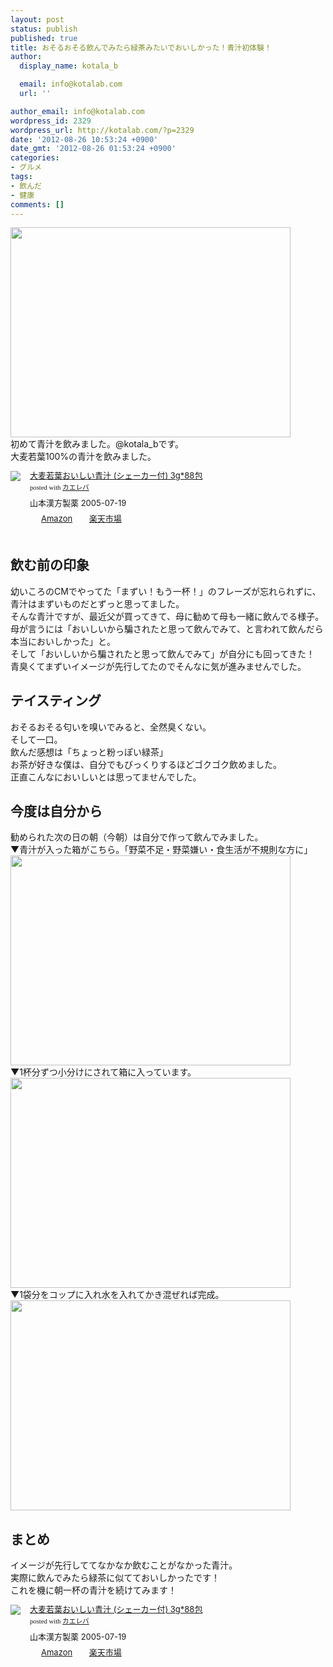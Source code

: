 ```yaml
---
layout: post
status: publish
published: true
title: おそるおそる飲んでみたら緑茶みたいでおいしかった！青汁初体験！
author:
  display_name: kotala_b

  email: info@kotalab.com
  url: ''

author_email: info@kotalab.com
wordpress_id: 2329
wordpress_url: http://kotalab.com/?p=2329
date: '2012-08-26 10:53:24 +0900'
date_gmt: '2012-08-26 01:53:24 +0900'
categories:
- グルメ
tags:
- 飲んだ
- 健康
comments: []
---
```

<p><a href="http://kotalab.com/wp-content/uploads/aojiru_120826_01.jpg" target="_blank"><img src="http://kotalab.com/wp-content/uploads/aojiru_120826_01.jpg" alt="" title="aojiru_120826_01" width="448" height="336" class="alignnone size-full wp-image-2331" /></a><br />
初めて青汁を飲みました。@kotala_bです。<br />
大麦若葉100%の青汁を飲みました。<br />
<!--more--></p>
<div class="kaerebalink-box" style="text-align:left;padding-bottom:20px;font-size:small;/zoom: 1;overflow: hidden;">
<div class="kaerebalink-image" style="float:left;margin:0 15px 10px 0;"><a href="http://www.amazon.co.jp/exec/obidos/ASIN/B000FQTEN8/same-22/ref=nosim/" rel="nofollow" target="_blank"><img src="http://ecx.images-amazon.com/images/I/41TTSFZB8QL._SL160_.jpg" style="border: none;" /></a></div>
<div class="kaerebalink-info" style="line-height:120%;/zoom: 1;overflow: hidden;">
<div class="kaerebalink-name" style="margin-bottom:10px;line-height:120%"><a href="http://www.amazon.co.jp/exec/obidos/ASIN/B000FQTEN8/same-22/ref=nosim/" rel="nofollow" target="_blank">大麦若葉おいしい青汁 (シェーカー付) 3g*88包</a>
<div class="kaerebalink-powered-date" style="font-size:8pt;margin-top:5px;font-family:verdana;line-height:120%">posted with <a href="http://kaereba.com" target="_blank">カエレバ</a></div>
</div>
<div class="kaerebalink-detail" style="margin-bottom:5px;"> 山本漢方製薬 2005-07-19    </div>
<div class="kaerebalink-link1" style="margin-top:10px;">
<div class="shoplinkamazon" style="display:inline;margin-right:5px;background: url('http://img.yomereba.com/tam_k_01.gif') 0 0 no-repeat;padding: 2px 0 2px 18px;white-space: nowrap;"><a href="http://www.amazon.co.jp/gp/search?keywords=%91%E5%94%9E%8E%E1%97t%82%A8%82%A2%82%B5%82%A2%90%C2%8F%60%20%83V%83F%81%5B%83J%81%5B%95t&__mk_ja_JP=%83J%83%5E%83J%83i&tag=same-22" rel="nofollow" target="_blank" title="アマゾン" >Amazon</a></div>
<div class="shoplinkrakuten" style="display:inline;margin-right:5px;background: url('http://img.yomereba.com/tam_k_01.gif') 0 -50px no-repeat;padding: 2px 0 2px 18px;white-space: nowrap;"><a href="http://hb.afl.rakuten.co.jp/hgc/0fa7afc8.bbfc196a.0fa7afc9.d56c38f1/?pc=http%3A%2F%2Fsearch.rakuten.co.jp%2Fsearch%2Fmall%2F%25E5%25A4%25A7%25E9%25BA%25A6%25E8%258B%25A5%25E8%2591%2589%25E3%2581%258A%25E3%2581%2584%25E3%2581%2597%25E3%2581%2584%25E9%259D%2592%25E6%25B1%2581%2520%25E3%2582%25B7%25E3%2582%25A7%25E3%2583%25BC%25E3%2582%25AB%25E3%2583%25BC%25E4%25BB%2598%2F-%2Ff.1-p.1-s.1-sf.0-st.A-v.2%3Fx%3D0%26scid%3Daf_ich_link_urltxt%26m%3Dhttp%3A%2F%2Fm.rakuten.co.jp%2F" rel="nofollow" target="_blank" title="楽天市場" >楽天市場</a></div>
</div>
</div>
<div class="booklink-footer" style="clear: left"></div>
</div>
<h2>飲む前の印象</h2>
<p>幼いころのCMでやってた「まずい！もう一杯！」のフレーズが忘れられずに、青汁はまずいものだとずっと思ってました。<br />
そんな青汁ですが、最近父が買ってきて、母に勧めて母も一緒に飲んでる様子。<br />
母が言うには「おいしいから騙されたと思って飲んでみて、と言われて飲んだら本当においしかった」と。<br />
そして「おいしいから騙されたと思って飲んでみて」が自分にも回ってきた！<br />
青臭くてまずいイメージが先行してたのでそんなに気が進みませんでした。</p>
<h2>テイスティング</h2>
<p>おそるおそる匂いを嗅いでみると、全然臭くない。<br />
そして一口。<br />
飲んだ感想は「ちょっと粉っぽい緑茶」<br />
お茶が好きな僕は、自分でもびっくりするほどゴクゴク飲めました。<br />
正直こんなにおいしいとは思ってませんでした。</p>
<h2>今度は自分から</h2>
<p>勧められた次の日の朝（今朝）は自分で作って飲んでみました。<br />
▼青汁が入った箱がこちら。「野菜不足・野菜嫌い・食生活が不規則な方に」<br />
<a href="http://kotalab.com/wp-content/uploads/aojiru_120826_02.jpg" target="_blank"><img src="http://kotalab.com/wp-content/uploads/aojiru_120826_02.jpg" alt="" title="aojiru_120826_02" width="448" height="336" class="alignnone size-full wp-image-2332" /></a><br />
▼1杯分ずつ小分けにされて箱に入っています。<br />
<a href="http://kotalab.com/wp-content/uploads/aojiru_120826_03.jpg" target="_blank"><img src="http://kotalab.com/wp-content/uploads/aojiru_120826_03.jpg" alt="" title="aojiru_120826_03" width="448" height="336" class="alignnone size-full wp-image-2333" /></a><br />
▼1袋分をコップに入れ水を入れてかき混ぜれば完成。<br />
<a href="http://kotalab.com/wp-content/uploads/aojiru_120826_04.jpg" target="_blank"><img src="http://kotalab.com/wp-content/uploads/aojiru_120826_04.jpg" alt="" title="aojiru_120826_04" width="448" height="336" class="alignnone size-full wp-image-2330" /></a></p>
<h2>まとめ</h2>
<p>イメージが先行しててなかなか飲むことがなかった青汁。<br />
実際に飲んでみたら緑茶に似てておいしかったです！<br />
これを機に朝一杯の青汁を続けてみます！</p>
<div class="kaerebalink-box" style="text-align:left;padding-bottom:20px;font-size:small;/zoom: 1;overflow: hidden;">
<div class="kaerebalink-image" style="float:left;margin:0 15px 10px 0;"><a href="http://www.amazon.co.jp/exec/obidos/ASIN/B000FQTEN8/same-22/ref=nosim/" rel="nofollow" target="_blank"><img src="http://ecx.images-amazon.com/images/I/41TTSFZB8QL._SL160_.jpg" style="border: none;" /></a></div>
<div class="kaerebalink-info" style="line-height:120%;/zoom: 1;overflow: hidden;">
<div class="kaerebalink-name" style="margin-bottom:10px;line-height:120%"><a href="http://www.amazon.co.jp/exec/obidos/ASIN/B000FQTEN8/same-22/ref=nosim/" rel="nofollow" target="_blank">大麦若葉おいしい青汁 (シェーカー付) 3g*88包</a>
<div class="kaerebalink-powered-date" style="font-size:8pt;margin-top:5px;font-family:verdana;line-height:120%">posted with <a href="http://kaereba.com" target="_blank">カエレバ</a></div>
</div>
<div class="kaerebalink-detail" style="margin-bottom:5px;"> 山本漢方製薬 2005-07-19    </div>
<div class="kaerebalink-link1" style="margin-top:10px;">
<div class="shoplinkamazon" style="display:inline;margin-right:5px;background: url('http://img.yomereba.com/tam_k_01.gif') 0 0 no-repeat;padding: 2px 0 2px 18px;white-space: nowrap;"><a href="http://www.amazon.co.jp/gp/search?keywords=%91%E5%94%9E%8E%E1%97t%82%A8%82%A2%82%B5%82%A2%90%C2%8F%60%20%83V%83F%81%5B%83J%81%5B%95t&__mk_ja_JP=%83J%83%5E%83J%83i&tag=same-22" rel="nofollow" target="_blank" title="アマゾン" >Amazon</a></div>
<div class="shoplinkrakuten" style="display:inline;margin-right:5px;background: url('http://img.yomereba.com/tam_k_01.gif') 0 -50px no-repeat;padding: 2px 0 2px 18px;white-space: nowrap;"><a href="http://hb.afl.rakuten.co.jp/hgc/0fa7afc8.bbfc196a.0fa7afc9.d56c38f1/?pc=http%3A%2F%2Fsearch.rakuten.co.jp%2Fsearch%2Fmall%2F%25E5%25A4%25A7%25E9%25BA%25A6%25E8%258B%25A5%25E8%2591%2589%25E3%2581%258A%25E3%2581%2584%25E3%2581%2597%25E3%2581%2584%25E9%259D%2592%25E6%25B1%2581%2520%25E3%2582%25B7%25E3%2582%25A7%25E3%2583%25BC%25E3%2582%25AB%25E3%2583%25BC%25E4%25BB%2598%2F-%2Ff.1-p.1-s.1-sf.0-st.A-v.2%3Fx%3D0%26scid%3Daf_ich_link_urltxt%26m%3Dhttp%3A%2F%2Fm.rakuten.co.jp%2F" rel="nofollow" target="_blank" title="楽天市場" >楽天市場</a></div>
</div>
</div>
<div class="booklink-footer" style="clear: left"></div>
</div>
